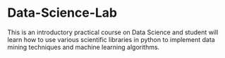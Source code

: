 # Data-Science-Lab
This is an introductory practical course on Data Science and student will learn how to use various scientific libraries in python to implement data mining techniques and machine learning algorithms.
